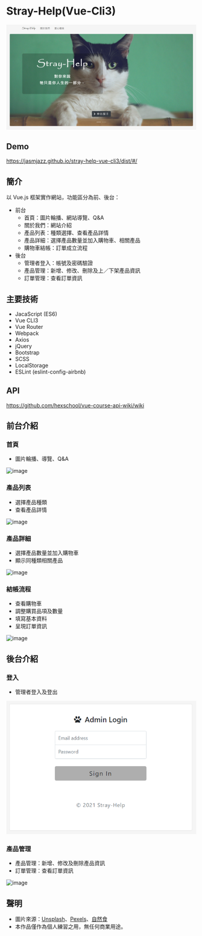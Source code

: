 # Stray-Help(Vue-Cli3)

![image](https://github.com/jasmjazz/stray-help-vue-cli3/blob/master/src/assets/demo/home.png)

## Demo

https://jasmjazz.github.io/stray-help-vue-cli3/dist/#/


## 簡介

以 Vue.js 框架實作網站，功能區分為前、後台：  
* 前台  
  *   首頁：圖片輪播、網站導覽、Q&A  
  *   關於我們：網站介紹  
  *   產品列表：種類選擇、查看產品詳情  
  *   產品詳細：選擇產品數量並加入購物車、相關產品  
  *   購物車結帳：訂單成立流程  
* 後台  
  *   管理者登入：帳號及密碼驗證  
  *   產品管理：新增、修改、刪除及上／下架產品資訊  
  *   訂單管理：查看訂單資訊


## 主要技術
*  JacaScript (ES6)
*  Vue CLI3
*  Vue Router
*  Webpack
*  Axios
*  jQuery
*  Bootstrap
*  SCSS
*  LocalStorage
*  ESLint (eslint-config-airbnb)  

## API  
https://github.com/hexschool/vue-course-api-wiki/wiki

## 前台介紹  
### 首頁  
*  圖片輪播、導覽、Q&A  
  
![image](https://github.com/jasmjazz/stray-help-vue-cli3/blob/master/src/assets/demo/home.gif)

### 產品列表  
*  選擇產品種類  
*  查看產品詳情  
  
![image](https://github.com/jasmjazz/stray-help-vue-cli3/blob/master/src/assets/demo/products.gif)  
  
### 產品詳細  
*  選擇產品數量並加入購物車  
*  顯示同種類相關產品  
  
![image](https://github.com/jasmjazz/stray-help-vue-cli3/blob/master/src/assets/demo/detail.gif)  
  
### 結帳流程  
*  查看購物車
*  調整購買品項及數量
*  填寫基本資料
*  呈現訂單資訊  
  
![image](https://github.com/jasmjazz/stray-help-vue-cli3/blob/master/src/assets/demo/check.gif)  
  
## 後台介紹  
### 登入  
*  管理者登入及登出 
  
![image](https://github.com/jasmjazz/stray-help-vue-cli3/blob/master/src/assets/demo/login.png)  

### 產品管理  
*  產品管理：新增、修改及刪除產品資訊  
*  訂單管理：查看訂單資訊  
  
![image](https://github.com/jasmjazz/stray-help-vue-cli3/blob/master/src/assets/demo/dashboard.gif)

## 聲明
*  圖片來源：[Unsplash](https://unsplash.com/)、[Pexels](https://www.pexels.com/zh-tw/)、[自然食](https://www.natural10.com.tw/)
*  本作品僅作為個人練習之用，無任何商業用途。

